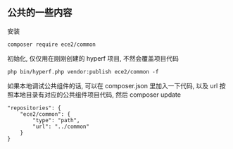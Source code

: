 ## 公共的一些内容

安装

```shell
composer require ece2/common
```

初始化, 仅仅用在刚刚创建的 hyperf 项目, 不然会覆盖项目代码

```shell
php bin/hyperf.php vendor:publish ece2/common -f
```

如果本地调试公共组件的话, 可以在 composer.json 里加入一下代码, 以及 url 按照本地目录有对应的公共组件项目代码, 然后 composer update

```
"repositories": {
    "ece2/common": {
        "type": "path",
        "url": "../common"
    }
}
```
